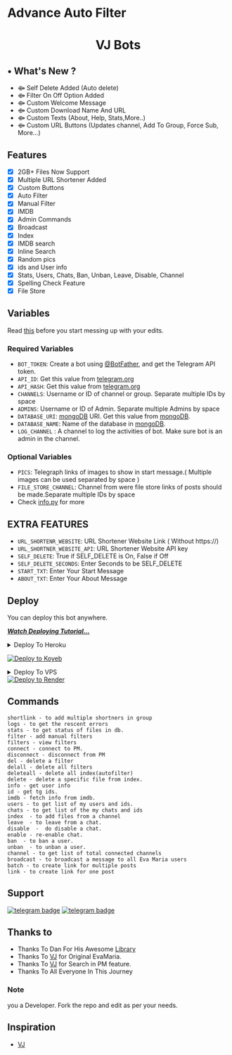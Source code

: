 
# Advance Auto Filter

<h1 align="center">
  <b>VJ Bots</b>
</h1>

## • What's New ?

- ⟴ Self Delete Added (Auto delete)
- ⟴ Filter On Off Option Added
- ⟴ Custom Welcome Message
- ⟴ Custom Download Name And URL
- ⟴ Custom Texts (About, Help, Stats,More..)
- ⟴ Custom URL Buttons (Updates channel, Add To Group, Force Sub, More...)


## Features

- [x] 2GB+ Files Now Support
- [x] Multiple URL Shortener Added
- [x] Custom Buttons
- [x] Auto Filter
- [x] Manual Filter
- [x] IMDB
- [x] Admin Commands
- [x] Broadcast
- [x] Index
- [x] IMDB search
- [x] Inline Search
- [x] Random pics
- [x] ids and User info 
- [x] Stats, Users, Chats, Ban, Unban, Leave, Disable, Channel
- [x] Spelling Check Feature
- [x] File Store
## Variables

Read [this](https://telegram.dog/VJ_Bots) before you start messing up with your edits.

### Required Variables
* `BOT_TOKEN`: Create a bot using [@BotFather](https://telegram.dog/BotFather), and get the Telegram API token.
* `API_ID`: Get this value from [telegram.org](https://my.telegram.org/apps)
* `API_HASH`: Get this value from [telegram.org](https://my.telegram.org/apps)
* `CHANNELS`: Username or ID of channel or group. Separate multiple IDs by space
* `ADMINS`: Username or ID of Admin. Separate multiple Admins by space
* `DATABASE_URI`: [mongoDB](https://www.mongodb.com) URI. Get this value from [mongoDB](https://www.mongodb.com). 
* `DATABASE_NAME`: Name of the database in [mongoDB](https://www.mongodb.com). 
* `LOG_CHANNEL` : A channel to log the activities of bot. Make sure bot is an admin in the channel.
### Optional Variables
* `PICS`: Telegraph links of images to show in start message.( Multiple images can be used separated by space )
* `FILE_STORE_CHANNEL`: Channel from were file store links of posts should be made.Separate multiple IDs by space
* Check [info.py](https://github.com/VJBots/Advance-Auto-Filter/blob/main/info.py) for more
## EXTRA FEATURES
* `URL_SHORTENR_WEBSITE`: URL Shortener Website Link ( Without https://)
* `URL_SHORTNER_WEBSITE_API`: URL Shortener Website API key
* `SELF_DELETE`: True if SELF_DELETE is On, False if Off
* `SELF_DELETE_SECONDS`: Enter Seconds to be SELF_DELETE 
* `START_TXT`: Enter Your Start Message
* `ABOUT_TXT`: Enter Your About Message 


## Deploy
You can deploy this bot anywhere.

<i>**[Watch Deploying Tutorial...](https://youtube.com/@Tech_VJ)**</i>

<details><summary>Deploy To Heroku</summary>
<p>
<br>
<a href="https://heroku.com/deploy?template=https://github.com/VJBots/Advance-Auto-Filter">
  <img src="https://www.herokucdn.com/deploy/button.svg" alt="Deploy">
</a>
</p>
</details>

[![Deploy to Koyeb](https://www.koyeb.com/static/images/deploy/button.svg)](https://app.koyeb.com/deploy?type=git&repository=github.com/VJbots/Advance-Auto-Filter&branch=koyeb&name=Advanced-Autofilter)

<details><summary>Deploy To VPS</summary>
<p>
<pre>
git clone https://github.com/VJBots/Advance-Auto-Filter
# Install Packages
pip3 install -U -r requirements.txt
Edit info.py with variables as given below then run bot
python3 bot.py
</pre>
</p>
</details>

<a href="https://render.com/deploy?repo=https://github.com/UHD4k/Advance-Auto-Filter">
  <img src="https://render.com/images/deploy-to-render-button.svg" alt="Deploy to Render">
</a>

## Commands
```
shortlink - to add multiple shortners in group
logs - to get the rescent errors
stats - to get status of files in db.
filter - add manual filters
filters - view filters
connect - connect to PM.
disconnect - disconnect from PM
del - delete a filter
delall - delete all filters
deleteall - delete all index(autofilter)
delete - delete a specific file from index.
info - get user info
id - get tg ids.
imdb - fetch info from imdb.
users - to get list of my users and ids.
chats - to get list of the my chats and ids 
index  - to add files from a channel
leave  - to leave from a chat.
disable  -  do disable a chat.
enable - re-enable chat.
ban  - to ban a user.
unban  - to unban a user.
channel - to get list of total connected channels
broadcast - to broadcast a message to all Eva Maria users
batch - to create link for multiple posts
link - to create link for one post
```
## Support
[![telegram badge](https://img.shields.io/badge/Telegram-Group-30302f?style=flat&logo=telegram)](https://telegram.dog/vj_bot_disscussion)
[![telegram badge](https://img.shields.io/badge/Telegram-Channel-30302f?style=flat&logo=telegram)](https://telegram.dog/vj_botz)

## Thanks to 
 - Thanks To Dan For His Awesome [Library](https://github.com/pyrogram/pyrogram)
 - Thanks To [VJ](https://github.com/VJBotz) for Original EvaMaria.
 - Thanks To [VJ](https://github.com/VJBotz) for Search in PM feature.
 - Thanks To All Everyone In This Journey

### Note

you a Developer.
Fork the repo and edit as per your needs.

## Inspiration
 - [VJ](https://telegram.dog/VJ_Botz)
